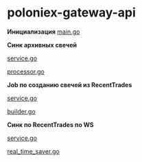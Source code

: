 # poloniex-gateway-api

**Инициализация**
[main.go](cmd/main.go)

**Синк архивных свечей**

[service.go](internal/syncer/service.go) 

[processor.go](service/processor/processor.go)

**Job по созданию свечей из RecentTrades**

[service.go](internal/syncer/service.go)

[builder.go](service/builder/builder.go)

**Синк по RecentTrades по WS**

[service.go](internal/ws/service.go)

[real_time_saver.go](service/rt_saver/real_time_saver.go)



